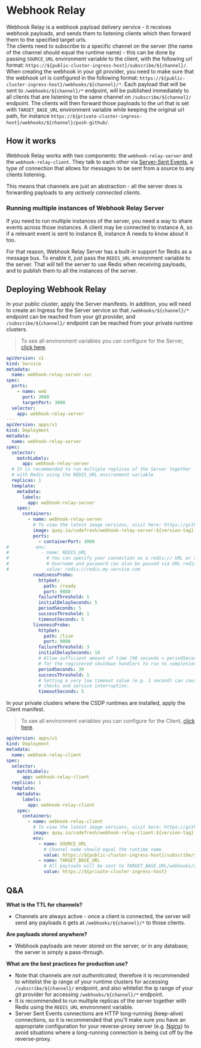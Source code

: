 # Webhook Relay
   
Webhook Relay is a webhook payload delivery service - it receives webhook payloads, and sends them to listening clients which then forward them to the specified target urls.<br>
The clients need to subscribe to a specific channel on the server (the name of the channel should equal the runtime name) - this can be done by passing `SOURCE_URL` environment variable to the client, with the following url format: `https://${public-cluster-ingress-host}/subscribe/${channel}/`.
When creating the webhook in your git provider, you need to make sure that the webhook url is configured in the following format: `https://${public-cluster-ingress-host}/webhooks/${channel}/*`. Each payload that will be sent to `/webhooks/${channel}/*` endpoint, will be published immediately to all clients that are listening to the same channel on `/subscribe/${channel}/` endpoint. The clients will then forward those payloads to the url that is set with `TARGET_BASE_URL` environment variable while keeping the original url path, for instance `https://${private-cluster-ingress-host}/webhooks/${channel}/push-github/`. 
     
## How it works
 
Webhook Relay works with two components: the `webhook-relay-server` and the `webhook-relay-client`. They talk to each other via [Server-Sent Events](https://html.spec.whatwg.org/multipage/server-sent-events.html), a type of connection that allows for messages to be sent from a source to any clients listening.

This means that channels are just an abstraction - all the server does is forwarding payloads to any _actively connected clients_.
 

### Running multiple instances of Webhook Relay Server

If you need to run multiple instances of the server, you need a way to share events across those instances. A client may be connected to instance A, so if a relevant event is sent to instance B, instance A needs to know about it too.
 
For that reason, Webhook Relay Server has a built-in support for Redis as a message bus. To enable it, just pass the `REDIS_URL` environment variable to the server. That will tell the server to use Redis when receiving payloads, and to publish them to all the instances of the server.

## Deploying Webhook Relay

In your public cluster, apply the Server manifests. In addition, you will need to create an Ingress for the Server service so that `/webhooks/${channel}/*` endpoint can be reached from your git provider, and `/subscribe/${channel}/` endpoint can be reached from your private runtime clusters.

> To see all environment variables you can configure for the Server, [click here](https://github.com/codefresh-io/webhook-relay/blob/main/apps/webhook-relay-server/README.md).

```yaml
apiVersion: v1
kind: Service
metadata:
  name: webhook-relay-server-svc
spec:
  ports:
    - name: web
      port: 3000
      targetPort: 3000
  selector:
    app: webhook-relay-server
---
apiVersion: apps/v1
kind: Deployment
metadata:
  name: webhook-relay-server
spec:
  selector:
    matchLabels:
      app: webhook-relay-server
  # It is recommended to run multiple replicas of the Server together
  # with Redis using the REDIS_URL environment variable
  replicas: 1
  template:
    metadata:
      labels:
        app: webhook-relay-server
    spec:
      containers:
        - name: webhook-relay-server
          # To view the latest image versions, visit here: https://github.com/codefresh-io/webhook-relay/releases
          image: quay.io/codefresh/webhook-relay-server:${version-tag}
          ports:
            - containerPort: 3000
#          env:
#            - name: REDIS_URL
#              # You can specify your connection as a redis:// URL or rediss:// URL when using TLS encryption.
#              # Username and password can also be passed via URL redis://username:authpassword@127.0.0.1:6380/4.
#              value: redis://redis.my-service.com
          readinessProbe:
            httpGet:
              path: /ready
              port: 9000
            failureThreshold: 1
            initialDelaySeconds: 5
            periodSeconds: 5
            successThreshold: 1
            timeoutSeconds: 5
          livenessProbe:
            httpGet:
              path: /live
              port: 9000
            failureThreshold: 3
            initialDelaySeconds: 10
            # Allow sufficient amount of time (90 seconds = periodSeconds * failureThreshold)
            # for the registered shutdown handlers to run to completion.
            periodSeconds: 30
            successThreshold: 1
            # Setting a very low timeout value (e.g. 1 second) can cause false-positive
            # checks and service interruption.
            timeoutSeconds: 5

```

In your private clusters where the CSDP runtimes are installed, apply the Client manifest. 

> To see all environment variables you can configure for the Client, [click here](https://github.com/codefresh-io/webhook-relay/blob/main/apps/webhook-relay-client/README.md).

```yaml
apiVersion: apps/v1
kind: Deployment
metadata:
  name: webhook-relay-client
spec:
  selector:
    matchLabels:
      app: webhook-relay-client
  replicas: 1
  template:
    metadata:
      labels:
        app: webhook-relay-client
    spec:
      containers:
        - name: webhook-relay-client
          # To view the latest image versions, visit here: https://github.com/codefresh-io/webhook-relay/releases
          image: quay.io/codefresh/webhook-relay-client:${version-tag}
          env:
            - name: SOURCE_URL
              # Channel name should equal the runtime name
              value: https://${public-cluster-ingress-host}/subscribe/${channel}
            - name: TARGET_BASE_URL
              # All payloads will be sent to TARGET_BASE_URL/webhooks/${channel}/*
              value: https://${private-cluster-ingress-host}

```

## Q&A

**What is the TTL for channels?**

* Channels are always active - once a client is connected, the server will send any payloads it gets at `/webhooks/${channel}/*` to those clients.

**Are payloads stored anywhere?**

* Webhook payloads are never stored on the server, or in any database; the server is simply a pass-through.

**What are the best practices for production use?**

* Note that channels are _not authenticated_, therefore it is recommended to whitelist the ip range of your runtime clusters for accessing `/subscribe/${channel}/` endpoint, and also whitelist the ip range of your git provider for accessing `/webhooks/${channel}/*` endpoint.
* It is recommended to run multiple replicas of the server together with Redis using the `REDIS_URL` environment variable.
* Server Sent Events connections are HTTP long-running (keep-alive) connections, so it is recommended that you'll make sure you have an appropriate configuration for your reverse-proxy server (e.g. [Nginx](http://nginx.org/en/docs/http/ngx_http_upstream_module.html#keepalive)) to avoid situations where a long-running connection is being cut off by the reverse-proxy.  
 
